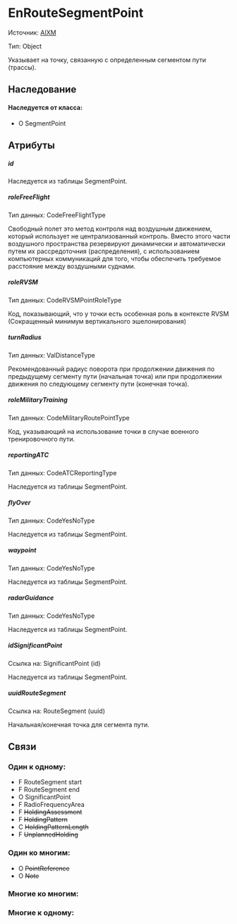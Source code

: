 EnRouteSegmentPoint
===============
Источник: [AIXM](https://extranet.eurocontrol.int/http://webprisme.cfmu.eurocontrol.int/aixmwiki_public/bin/view/AIXM/Class_EnRouteSegmentPoint)

Тип: Object

Указывает на точку, связанную с определенным сегментом пути (трассы).

## Наследование

#### Наследуется от класса:
- O SegmentPoint

## Атрибуты

##### id

Наследуетcя из таблицы SegmentPoint.

##### roleFreeFlight
Тип данных: CodeFreeFlightType

Свободный полет это метод контроля над воздушным движением, который использует не централизованный контроль. Вместо этого части воздушного пространства резервируют динамически и автоматически путем их рассредоточния (распределения), с использованием компьютерных коммуникаций для того, чтобы обеспечить требуемое расстояние между воздушными суднами.

##### roleRVSM
Тип данных: CodeRVSMPointRoleType

Код, показывающий, что у точки есть особенная роль в контексте RVSM (Cокращенный минимум вертикального эшелонирования)

##### turnRadius
Тип данных: ValDistanceType

Рекомендованный радиус поворота при продолжении движения по предыдущему сегменту пути (начальная точка) или при продолжении движения по следующему сегменту пути (конечная точка).

##### roleMilitaryTraining
Тип данных: CodeMilitaryRoutePointType

Код, указывающий на использование точки в случае военного тренировочного пути.

##### reportingATC
Тип данных: CodeATCReportingType

Наследуетcя из таблицы SegmentPoint.

##### flyOver
Тип данных: CodeYesNoType

Наследуетcя из таблицы SegmentPoint.

##### waypoint
Тип данных: CodeYesNoType

Наследуетcя из таблицы SegmentPoint.

##### radarGuidance
Тип данных: CodeYesNoType

Наследуетcя из таблицы SegmentPoint.

##### idSignificantPoint
Ссылка на: SignificantPoint (id)

Наследуетcя из таблицы SegmentPoint.

##### uuidRouteSegment
Ссылка на: RouteSegment (uuid)

Начальная/конечная точка для сегмента пути.

## Связи

### Один к одному:

- F RouteSegment start
- F RouteSegment end
- O SignificantPoint
- F RadioFrequencyArea
- F ~~HoldingAssessment~~
- F ~~HoldingPattern~~
- C ~~HoldingPatternLength~~
- F ~~UnplannedHolding~~

### Один ко многим:

- O ~~PointReference~~
- O ~~Note~~

### Многие ко многим:

### Многие к одному:

